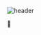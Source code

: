 ![header](https://capsule-render.vercel.app/api?type=waving&color=808000&height=100&section=header)


👾
